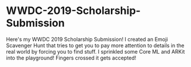 # WWDC-2019-Scholarship-Submission
Here's my WWDC 2019 Scholarship Submission! I created an Emoji Scavenger Hunt that tries to get you to pay more attention to details in the real world by forcing you to find stuff. I sprinkled some Core ML and ARKit into the playground! Fingers crossed it gets accepted!
